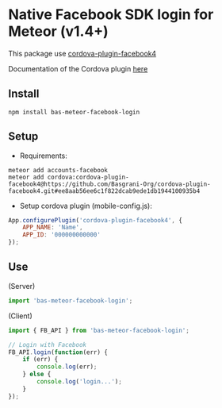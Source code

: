 # Native Facebook SDK login for Meteor (v1.4+)

This package use [cordova-plugin-facebook4](https://github.com/Basgrani-Org/cordova-plugin-facebook4)

Documentation of the Cordova plugin [here](https://github.com/Basgrani-Org/cordova-plugin-facebook4)

## Install

```
npm install bas-meteor-facebook-login
```

## Setup

- Requirements:

```
meteor add accounts-facebook
meteor add cordova:cordova-plugin-facebook4@https://github.com/Basgrani-Org/cordova-plugin-facebook4.git#ee8aab56ee6c1f822dcab9ede1db1944100935b4
```

- Setup cordova plugin (mobile-config.js):

```js
App.configurePlugin('cordova-plugin-facebook4', {
    APP_NAME: 'Name',
    APP_ID: '000000000000'
});
```

## Use

(Server)

```js
import 'bas-meteor-facebook-login';
```

(Client)

```js
import { FB_API } from 'bas-meteor-facebook-login';

// Login with Facebook
FB_API.login(function(err) {
    if (err) {
        console.log(err);
    } else {
        console.log('login...');
    }
});
```
